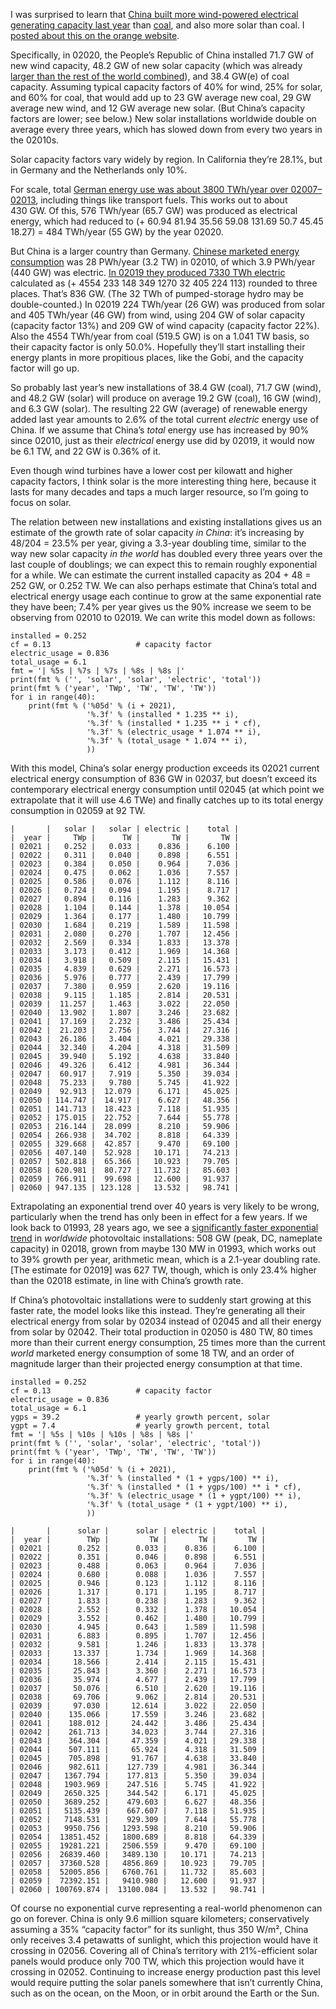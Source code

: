 I was surprised to learn that [China built more wind-powered
electrical generating capacity last year][0] than [coal][2], and also
more solar than coal.  I [posted about this on the orange website][1].

[0]: https://www.reuters.com/article/us-china-energy-climatechange-idUSKBN29Q0JT
[1]: https://news.ycombinator.com/item?id=26227823
[2]: https://www.reuters.com/article/us-china-coal-idUSKBN2A308U

Specifically, in 02020, the People’s Republic of China installed
71.7 GW of new wind capacity, 48.2 GW of new solar capacity (which was
already [larger than the rest of the world combined][10]), and
38.4 GW(e) of coal capacity.  Assuming typical capacity factors of 40%
for wind, 25% for solar, and 60% for coal, that would add up to 23 GW
average new coal, 29 GW average new wind, and 12 GW average new solar.
(But China’s capacity factors are lower; see below.)  New solar
installations worldwide double on average every three years, which has
slowed down from every two years in the 02010s.

[10]: https://en.wikipedia.org/wiki/Renewable_energy_in_China

Solar capacity factors vary widely by region.  In California they’re
28.1%, but in Germany and the Netherlands only 10%.

For scale, total [German energy use was about 3800 TWh/year over
02007–02013][4], including things like transport fuels.  This works
out to about 430 GW.  Of this, 576 TWh/year (65.7 GW) was produced as
electrical energy, which had reduced to (+ 60.94 81.94 35.56 59.08
131.69 50.7 45.45 18.27) = 484 TWh/year (55 GW) by the year 02020.

[4]: https://en.wikipedia.org/wiki/Energy_in_Germany

But China is a larger country than Germany.  [Chinese marketed energy
consumption][5] was 28 PWh/year (3.2 TW) in 02010, of which
3.9 PWh/year (440 GW) was electric.  [In 02019 they produced 7330 TWh
electric][6] calculated as (+ 4554 233 148 349 1270 32 405 224 113)
rounded to three places.  That’s 836 GW.  (The 32 TWh of
pumped-storage hydro may be double-counted.)  In 02019 224 TWh/year
(26 GW) was produced from solar and 405 TWh/year (46 GW) from wind,
using 204 GW of solar capacity (capacity factor 13%) and 209 GW of
wind capacity (capacity factor 22%).  Also the 4554 TWh/year from coal
(519.5 GW) is on a 1.041 TW basis, so their capacity factor is only
50.0%.  Hopefully they’ll start installing their energy plants in more
propitious places, like the Gobi, and the capacity factor will go up.

So probably last year’s new installations of 38.4 GW (coal), 71.7 GW
(wind), and 48.2 GW (solar) will produce on average 19.2 GW (coal),
16 GW (wind), and 6.3 GW (solar).  The resulting 22 GW (average) of
renewable energy added last year amounts to 2.6% of the total current
*electric* energy use of China.  If we assume that China’s *total*
energy use has increased by 90% since 02010, just as their
*electrical* energy use did by 02019, it would now be 6.1 TW, and
22 GW is 0.36% of it.

[5]: https://en.wikipedia.org/wiki/Energy_policy_of_China
[6]: https://en.wikipedia.org/wiki/Electricity_sector_in_China

Even though wind turbines have a lower cost per kilowatt and higher
capacity factors, I think solar is the more interesting thing here,
because it lasts for many decades and taps a much larger resource, so
I’m going to focus on solar.

The relation between new installations and existing installations
gives us an estimate of the growth rate of solar capacity *in China*:
it’s increasing by 48/204 = 23.5% per year, giving a 3.3-year doubling
time, similar to the way new solar capacity *in the world* has doubled
every three years over the last couple of doublings; we can expect
this to remain roughly exponential for a while.  We can estimate the
current installed capacity as 204 + 48 = 252 GW, or 0.252 TW.  We can
also perhaps estimate that China’s total and electrical energy usage
each continue to grow at the same exponential rate they have been;
7.4% per year gives us the 90% increase we seem to be observing from
02010 to 02019.  We can write this model down as follows:

    installed = 0.252
    cf = 0.13                   # capacity factor
    electric_usage = 0.836
    total_usage = 6.1
    fmt = '| %5s | %7s | %7s | %8s | %8s |'
    print(fmt % ('', 'solar', 'solar', 'electric', 'total'))
    print(fmt % ('year', 'TWp', 'TW', 'TW', 'TW'))
    for i in range(40):
        print(fmt % ('%05d' % (i + 2021),
                     '%.3f' % (installed * 1.235 ** i),
                     '%.3f' % (installed * 1.235 ** i * cf),
                     '%.3f' % (electric_usage * 1.074 ** i),
                     '%.3f' % (total_usage * 1.074 ** i),
                     ))

With this model, China’s solar energy production exceeds its 02021
current electrical energy consumption of 836 GW in 02037, but doesn’t
exceed its contemporary electrical energy consumption until 02045 (at
which point we extrapolate that it will use 4.6 TWe) and finally
catches up to its total energy consumption in 02059 at 92 TW.

    |       |   solar |   solar | electric |    total |
    |  year |     TWp |      TW |       TW |       TW |
    | 02021 |   0.252 |   0.033 |    0.836 |    6.100 |
    | 02022 |   0.311 |   0.040 |    0.898 |    6.551 |
    | 02023 |   0.384 |   0.050 |    0.964 |    7.036 |
    | 02024 |   0.475 |   0.062 |    1.036 |    7.557 |
    | 02025 |   0.586 |   0.076 |    1.112 |    8.116 |
    | 02026 |   0.724 |   0.094 |    1.195 |    8.717 |
    | 02027 |   0.894 |   0.116 |    1.283 |    9.362 |
    | 02028 |   1.104 |   0.144 |    1.378 |   10.054 |
    | 02029 |   1.364 |   0.177 |    1.480 |   10.799 |
    | 02030 |   1.684 |   0.219 |    1.589 |   11.598 |
    | 02031 |   2.080 |   0.270 |    1.707 |   12.456 |
    | 02032 |   2.569 |   0.334 |    1.833 |   13.378 |
    | 02033 |   3.173 |   0.412 |    1.969 |   14.368 |
    | 02034 |   3.918 |   0.509 |    2.115 |   15.431 |
    | 02035 |   4.839 |   0.629 |    2.271 |   16.573 |
    | 02036 |   5.976 |   0.777 |    2.439 |   17.799 |
    | 02037 |   7.380 |   0.959 |    2.620 |   19.116 |
    | 02038 |   9.115 |   1.185 |    2.814 |   20.531 |
    | 02039 |  11.257 |   1.463 |    3.022 |   22.050 |
    | 02040 |  13.902 |   1.807 |    3.246 |   23.682 |
    | 02041 |  17.169 |   2.232 |    3.486 |   25.434 |
    | 02042 |  21.203 |   2.756 |    3.744 |   27.316 |
    | 02043 |  26.186 |   3.404 |    4.021 |   29.338 |
    | 02044 |  32.340 |   4.204 |    4.318 |   31.509 |
    | 02045 |  39.940 |   5.192 |    4.638 |   33.840 |
    | 02046 |  49.326 |   6.412 |    4.981 |   36.344 |
    | 02047 |  60.917 |   7.919 |    5.350 |   39.034 |
    | 02048 |  75.233 |   9.780 |    5.745 |   41.922 |
    | 02049 |  92.913 |  12.079 |    6.171 |   45.025 |
    | 02050 | 114.747 |  14.917 |    6.627 |   48.356 |
    | 02051 | 141.713 |  18.423 |    7.118 |   51.935 |
    | 02052 | 175.015 |  22.752 |    7.644 |   55.778 |
    | 02053 | 216.144 |  28.099 |    8.210 |   59.906 |
    | 02054 | 266.938 |  34.702 |    8.818 |   64.339 |
    | 02055 | 329.668 |  42.857 |    9.470 |   69.100 |
    | 02056 | 407.140 |  52.928 |   10.171 |   74.213 |
    | 02057 | 502.818 |  65.366 |   10.923 |   79.705 |
    | 02058 | 620.981 |  80.727 |   11.732 |   85.603 |
    | 02059 | 766.911 |  99.698 |   12.600 |   91.937 |
    | 02060 | 947.135 | 123.128 |   13.532 |   98.741 |

Extrapolating an exponential trend over 40 years is very likely to be
wrong, particularly when the trend has only been in effect for a few
years.  If we look back to 01993, 28 years ago, we see a
[significantly faster exponential trend][7] in *worldwide*
photovoltaic installations: 508 GW (peak, DC, nameplate capacity) in
02018, grown from maybe 130 MW in 01993, which works out to 39% growth
per year, arithmetic mean, which is a 2.1-year doubling rate.  [The
estimate for 02019] was 627 TW, though, which is only 23.4% higher
than the 02018 estimate, in line with China’s growth rate.

[7]: https://commons.wikimedia.org/wiki/File:PV_cume_semi_log_chart_2014_estimate.svg
[8]: https://en.wikipedia.org/wiki/Growth_of_photovoltaics#Countries_and_territories

If China’s photovoltaic installations were to suddenly start growing
at this faster rate, the model looks like this instead.  They’re
generating all their electrical energy from solar by 02034 instead of
02045 and all their energy from solar by 02042.  Their total
production in 02050 is 480 TW, 80 times more than their current energy
consumption, 25 times more than the current *world* marketed energy
consumption of some 18 TW, and an order of magnitude larger than their
projected energy consumption at that time.

    installed = 0.252
    cf = 0.13                   # capacity factor
    electric_usage = 0.836
    total_usage = 6.1
    ygps = 39.2                 # yearly growth percent, solar
    ygpt = 7.4                  # yearly growth percent, total
    fmt = '| %5s | %10s | %10s | %8s | %8s |'
    print(fmt % ('', 'solar', 'solar', 'electric', 'total'))
    print(fmt % ('year', 'TWp', 'TW', 'TW', 'TW'))
    for i in range(40):
        print(fmt % ('%05d' % (i + 2021),
                     '%.3f' % (installed * (1 + ygps/100) ** i),
                     '%.3f' % (installed * (1 + ygps/100) ** i * cf),
                     '%.3f' % (electric_usage * (1 + ygpt/100) ** i),
                     '%.3f' % (total_usage * (1 + ygpt/100) ** i),
                     ))

    |       |      solar |      solar | electric |    total |
    |  year |        TWp |         TW |       TW |       TW |
    | 02021 |      0.252 |      0.033 |    0.836 |    6.100 |
    | 02022 |      0.351 |      0.046 |    0.898 |    6.551 |
    | 02023 |      0.488 |      0.063 |    0.964 |    7.036 |
    | 02024 |      0.680 |      0.088 |    1.036 |    7.557 |
    | 02025 |      0.946 |      0.123 |    1.112 |    8.116 |
    | 02026 |      1.317 |      0.171 |    1.195 |    8.717 |
    | 02027 |      1.833 |      0.238 |    1.283 |    9.362 |
    | 02028 |      2.552 |      0.332 |    1.378 |   10.054 |
    | 02029 |      3.552 |      0.462 |    1.480 |   10.799 |
    | 02030 |      4.945 |      0.643 |    1.589 |   11.598 |
    | 02031 |      6.883 |      0.895 |    1.707 |   12.456 |
    | 02032 |      9.581 |      1.246 |    1.833 |   13.378 |
    | 02033 |     13.337 |      1.734 |    1.969 |   14.368 |
    | 02034 |     18.566 |      2.414 |    2.115 |   15.431 |
    | 02035 |     25.843 |      3.360 |    2.271 |   16.573 |
    | 02036 |     35.974 |      4.677 |    2.439 |   17.799 |
    | 02037 |     50.076 |      6.510 |    2.620 |   19.116 |
    | 02038 |     69.706 |      9.062 |    2.814 |   20.531 |
    | 02039 |     97.030 |     12.614 |    3.022 |   22.050 |
    | 02040 |    135.066 |     17.559 |    3.246 |   23.682 |
    | 02041 |    188.012 |     24.442 |    3.486 |   25.434 |
    | 02042 |    261.713 |     34.023 |    3.744 |   27.316 |
    | 02043 |    364.304 |     47.359 |    4.021 |   29.338 |
    | 02044 |    507.111 |     65.924 |    4.318 |   31.509 |
    | 02045 |    705.898 |     91.767 |    4.638 |   33.840 |
    | 02046 |    982.611 |    127.739 |    4.981 |   36.344 |
    | 02047 |   1367.794 |    177.813 |    5.350 |   39.034 |
    | 02048 |   1903.969 |    247.516 |    5.745 |   41.922 |
    | 02049 |   2650.325 |    344.542 |    6.171 |   45.025 |
    | 02050 |   3689.252 |    479.603 |    6.627 |   48.356 |
    | 02051 |   5135.439 |    667.607 |    7.118 |   51.935 |
    | 02052 |   7148.531 |    929.309 |    7.644 |   55.778 |
    | 02053 |   9950.756 |   1293.598 |    8.210 |   59.906 |
    | 02054 |  13851.452 |   1800.689 |    8.818 |   64.339 |
    | 02055 |  19281.221 |   2506.559 |    9.470 |   69.100 |
    | 02056 |  26839.460 |   3489.130 |   10.171 |   74.213 |
    | 02057 |  37360.528 |   4856.869 |   10.923 |   79.705 |
    | 02058 |  52005.856 |   6760.761 |   11.732 |   85.603 |
    | 02059 |  72392.151 |   9410.980 |   12.600 |   91.937 |
    | 02060 | 100769.874 |  13100.084 |   13.532 |   98.741 |

Of course no exponential curve representing a real-world phenomenon
can go on forever.  China is only 9.6 million square kilometers;
conservatively assuming a 35% “capacity factor” for its sunlight, thus
350 W/m², China only receives 3.4 petawatts of sunlight, which this
projection would have it crossing in 02056.  Covering all of China’s
territory with 21%-efficient solar panels would produce only 700 TW,
which this projection would have it crossing in 02052.  Continuing to
increase energy production past this level would require putting the
solar panels somewhere that isn’t currently China, such as on the
ocean, on the Moon, or in orbit around the Earth or the Sun.
